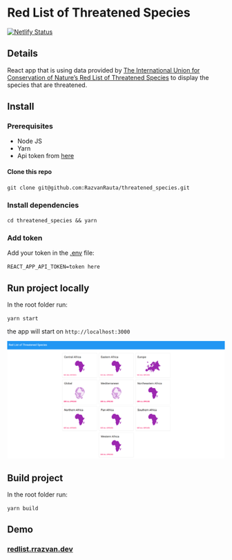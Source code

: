 # Red List of Threatened Species

[![Netlify Status](https://api.netlify.com/api/v1/badges/441ff614-29ad-4643-b73b-286106d9c284/deploy-status)](https://app.netlify.com/sites/red-list-rr/deploys)

## Details

React app that is using data provided by [The International Union for Conservation of Nature’s Red List of Threatened Species](https://www.iucnredlist.org/) to display the species that are threatened.

## Install

### Prerequisites

- Node JS
- Yarn
- Api token from [here](https://apiv3.iucnredlist.org/api/v3/token)

#### Clone this repo

`git clone git@github.com:RazvanRauta/threatened_species.git`

### Install dependencies

`cd threatened_species && yarn`

### Add token

Add your token in the [.env](./.env) file:

`REACT_APP_API_TOKEN=token here`

## Run project locally

In the root folder run:

`yarn start`

the app will start on `http://localhost:3000`

<img src="./frontpage.png" width="600" >

## Build project

In the root folder run:

`yarn build`

## Demo

### [redlist.rrazvan.dev](https://redlist.rrazvan.dev/)
